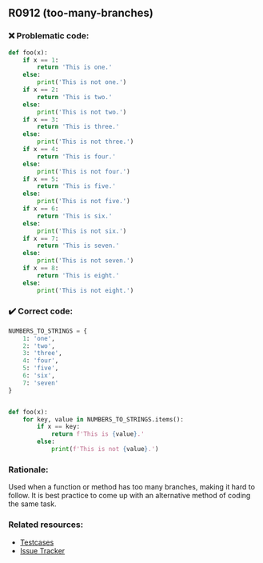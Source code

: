 ## R0912 (too-many-branches)

### :x: Problematic code:

```python
def foo(x):
    if x == 1:
        return 'This is one.'
    else:
        print('This is not one.')
    if x == 2:
        return 'This is two.'
    else:
        print('This is not two.')
    if x == 3:
        return 'This is three.'
    else:
        print('This is not three.')
    if x == 4:
        return 'This is four.'
    else:
        print('This is not four.')
    if x == 5:
        return 'This is five.'
    else:
        print('This is not five.')
    if x == 6:
        return 'This is six.'
    else:
        print('This is not six.')
    if x == 7:
        return 'This is seven.'
    else:
        print('This is not seven.')
    if x == 8:
        return 'This is eight.'
    else:
        print('This is not eight.')
```

### :heavy_check_mark: Correct code:

```python
NUMBERS_TO_STRINGS = {
    1: 'one',
    2: 'two',
    3: 'three',
    4: 'four',
    5: 'five',
    6: 'six',
    7: 'seven'
}


def foo(x):
    for key, value in NUMBERS_TO_STRINGS.items():
        if x == key:
            return f'This is {value}.'
        else:
            print(f'This is not {value}.')
```

### Rationale:

Used when a function or method has too many branches, making it hard to
follow. It is best practice to come up with an alternative method of coding the same task.

### Related resources:

- [Testcases](https://github.com/PyCQA/pylint/blob/master/tests/regrtest_data/func_block_disable_msg.py)
- [Issue Tracker](https://github.com/PyCQA/pylint/issues?q=is%3Aissue+%22too-many-branches%22+OR+%22R0912%22)

